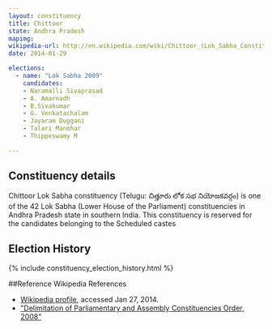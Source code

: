 ```yaml
---
layout: constituency
title: Chittoor
state: Andhra Pradesh
mapimg: 
wikipedia-url: http://en.wikipedia.com/wiki/Chittoor_(Lok_Sabha_Constituency)
date: 2014-01-29

elections: 
  - name: "Lok Sabha 2009"
    candidates: 
    - Naramalli Sivaprasad 
    - A. Amarnadh 
    - B.Sivakumar 
    - G. Venkatachalam 
    - Jayaram Duggani 
    - Talari Manohar 
    - Thippeswamy M 

---
```

## Constituency details
Chittoor Lok Sabha constituency (Telugu: చిత్తూరు లోక సభ నియోజకవర్గం) is one of the 42 Lok Sabha (Lower House of the Parliament) constituencies in Andhra Pradesh state in southern India. This constituency is reserved for the candidates belonging to the Scheduled castes




## Election History
{% include constituency_election_history.html %}

##Reference
Wikipedia References
- [Wikipedia profile]({{page.profile.wikipedia}}), accessed Jan 27, 2014.
- ["Delimitation of Parliamentary and Assembly Constituencies Order, 2008"][wiki1]

[wiki1]: http://eci.nic.in/eci_main/CurrentElections/CONSOLIDATED_ORDER%20_ECI%20.pdf
